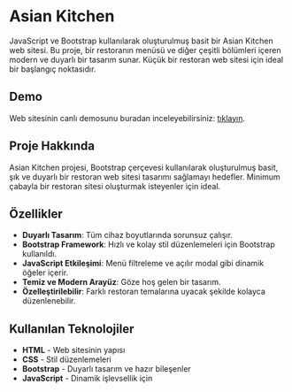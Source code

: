 # Asian Kitchen

JavaScript ve Bootstrap kullanılarak oluşturulmuş basit bir Asian Kitchen web sitesi. Bu proje, bir restoranın menüsü  ve diğer çeşitli bölümleri içeren modern ve duyarlı bir tasarım sunar. Küçük bir restoran web sitesi için ideal bir başlangıç noktasıdır.

##  Demo

Web sitesinin canlı demosunu buradan inceleyebilirsiniz: [tıklayın](https://demirfirat.github.io/Asian-kitchen/).

##  Proje Hakkında

Asian Kitchen projesi, Bootstrap çerçevesi kullanılarak oluşturulmuş basit, şık ve duyarlı bir restoran web sitesi tasarımı sağlamayı hedefler. Minimum çabayla bir restoran sitesi oluşturmak isteyenler için ideal.

##  Özellikler

- **Duyarlı Tasarım**: Tüm cihaz boyutlarında sorunsuz çalışır.
- **Bootstrap Framework**: Hızlı ve kolay stil düzenlemeleri için Bootstrap kullanıldı.
- **JavaScript Etkileşimi**: Menü filtreleme ve açılır modal gibi dinamik öğeler içerir.
- **Temiz ve Modern Arayüz**: Göze hoş gelen bir tasarım.
- **Özelleştirilebilir**: Farklı restoran temalarına uyacak şekilde kolayca düzenlenebilir.

##  Kullanılan Teknolojiler

- **HTML** - Web sitesinin yapısı
- **CSS** - Stil düzenlemeleri
- **Bootstrap** - Duyarlı tasarım ve hazır bileşenler
- **JavaScript** - Dinamik işlevsellik için
